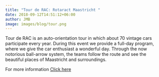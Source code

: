 ```yaml
---
title: "Tour de RAC: Rotaract Maastricht "
date: 2018-09-12T14:51:12+06:00
author: JMB
image: images/blog/tour.png
---
```

Tour de RAC is an auto-orientation tour in which about 70 vintage cars participate every year. During this event we provide a full-day program, where we give the car enthusiast a wonderful day. Through the now notorious ball-arrow system, the teams follow the route and see the beautiful places of Maastricht and surroundings.

For more information [Click here](http://www.rotaractmaastricht.nl/evenementen/)
